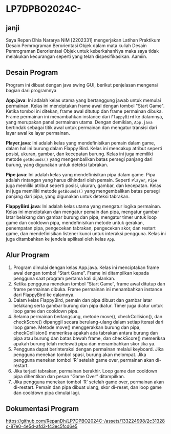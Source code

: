 # LP7DPBO2024C-

## janji

Saya Repan Dhia Nararya NIM [2202331] mengerjakan Latihan Praktikum Desain Pemrograman Berorientasi Objek dalam mata kuliah Desain Pemrograman Berorientasi Objek untuk keberkahanNya maka saya tidak melakukan kecurangan seperti yang telah dispesifikasikan. Aamiin.

## Desain Program
Program ini dibuat dengan java swing GUI, berikut penjelasan mengenai bagian dari programnya

**App.java**: Ini adalah kelas utama yang bertanggung jawab untuk memulai permainan. Kelas ini menciptakan frame awal dengan tombol "Start Game". Ketika tombol ini ditekan, frame awal ditutup dan frame permainan dibuka. Frame permainan ini menambahkan instance dari `FlappyBird` ke dalamnya, yang merupakan panel permainan utama. Dengan demikian, `App.java` bertindak sebagai titik awal untuk permainan dan mengatur transisi dari layar awal ke layar permainan.

**Player.java**: Ini adalah kelas yang mendefinisikan pemain dalam game, dalam hal ini burung dalam Flappy Bird. Kelas ini mencakup atribut seperti posisi, ukuran, gambar, dan kecepatan burung. Kelas ini juga memiliki metode `getBounds()` yang mengembalikan batas persegi panjang dari burung, yang digunakan untuk deteksi tabrakan.

**Pipe.java**: Ini adalah kelas yang mendefinisikan pipa dalam game. Pipa adalah rintangan yang harus dihindari oleh pemain. Seperti `Player`, `Pipe` juga memiliki atribut seperti posisi, ukuran, gambar, dan kecepatan. Kelas ini juga memiliki metode `getBounds()` yang mengembalikan batas persegi panjang dari pipa, yang digunakan untuk deteksi tabrakan.

**FlappyBird.java**: Ini adalah kelas utama yang mengatur logika permainan. Kelas ini menciptakan dan mengatur pemain dan pipa, mengatur gambar latar belakang dan gambar burung dan pipa, mengatur timer untuk loop game dan cooldown pipa, mendefinisikan metode untuk gerakan, penempatan pipa, pengecekan tabrakan, pengecekan skor, dan restart game, dan mendefinisikan listener kunci untuk interaksi pengguna. Kelas ini juga ditambahkan ke jendela aplikasi oleh kelas `App`.

## Alur Program
1. Program dimulai dengan kelas App.java. Kelas ini menciptakan frame awal dengan tombol “Start Game”. Frame ini ditampilkan kepada pengguna saat program pertama kali dijalankan.
2. Ketika pengguna menekan tombol “Start Game”, frame awal ditutup dan frame permainan dibuka. Frame permainan ini menambahkan instance dari FlappyBird ke dalamnya.
3. Dalam kelas FlappyBird, pemain dan pipa dibuat dan gambar latar belakang serta gambar burung dan pipa diatur. Timer juga diatur untuk loop game dan cooldown pipa.
4. Selama permainan berlangsung, metode move(), checkCollision(), dan checkScore() dipanggil secara berulang-ulang dalam setiap iterasi dari loop game. Metode move() menggerakkan burung dan pipa, checkCollision() memeriksa apakah ada tabrakan antara burung dan pipa atau burung dan batas bawah frame, dan checkScore() memeriksa apakah burung telah melewati pipa dan menambahkan skor jika ya.
5. Pengguna dapat berinteraksi dengan permainan melalui keyboard. Jika pengguna menekan tombol spasi, burung akan melompat. Jika pengguna menekan tombol ‘R’ setelah game over, permainan akan di-restart.
6. Jika terjadi tabrakan, permainan berakhir. Loop game dan cooldown pipa dihentikan dan pesan “Game Over” ditampilkan.
7. Jika pengguna menekan tombol ‘R’ setelah game over, permainan akan di-restart. Pemain dan pipa dibuat ulang, skor di-reset, dan loop game dan cooldown pipa dimulai lagi.

## Dokumentasi Program


https://github.com/RepanDh/LP7DPBO2024C-/assets/133224998/2c31328c-87e0-4e5d-afd3-f43ec5fcd6e5


